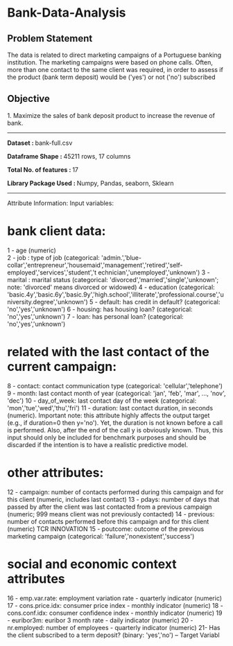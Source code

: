 # Bank-Data-Analysis

<h2> Problem Statement </h2>

The data is related to direct marketing campaigns of a Portuguese banking institution. The marketing campaigns were based on phone calls. Often, more than one contact to the same client was required, in order to assess if the product (bank term deposit) would be ('yes') or not ('no') subscribed 

<h2> Objective </h2>
1. Maximize the sales of bank deposit product to increase the revenue of bank.
<hr>


<b> Dataset : </b>	bank-full.csv

<b> Dataframe Shape :	</b> 45211 rows, 17 columns

<b> Total No. of features	: </b> 17

<b> Library Package Used	: </b> Numpy, Pandas, seaborn, Sklearn
<hr>

Attribute Information:
Input variables:
# bank client data:
1 - age (numeric) <br>
2 - job : type of job (categorical:
'admin.','blue-collar','entrepreneur','housemaid','management','retired','self-employed','services','student','t
echnician','unemployed','unknown')
3 - marital : marital status (categorical: 'divorced','married','single','unknown'; note: 'divorced' means
divorced or widowed)
4 - education (categorical:
'basic.4y','basic.6y','basic.9y','high.school','illiterate','professional.course','university.degree','unknown')
5 - default: has credit in default? (categorical: 'no','yes','unknown')
6 - housing: has housing loan? (categorical: 'no','yes','unknown')
7 - loan: has personal loan? (categorical: 'no','yes','unknown')
# related with the last contact of the current campaign:
8 - contact: contact communication type (categorical: 'cellular','telephone')
9 - month: last contact month of year (categorical: 'jan', 'feb', 'mar', ..., 'nov', 'dec')
10 - day_of_week: last contact day of the week (categorical: 'mon','tue','wed','thu','fri')
11 - duration: last contact duration, in seconds (numeric). Important note: this attribute highly affects the
output target (e.g., if duration=0 then y='no'). Yet, the duration is not known before a call is performed.
Also, after the end of the call y is obviously known. Thus, this input should only be included for benchmark
purposes and should be discarded if the intention is to have a realistic predictive model.
# other attributes:
12 - campaign: number of contacts performed during this campaign and for this client (numeric, includes
last contact)
13 - pdays: number of days that passed by after the client was last contacted from a previous campaign
(numeric; 999 means client was not previously contacted)
14 - previous: number of contacts performed before this campaign and for this client (numeric)
TCR INNOVATION 
15 - poutcome: outcome of the previous marketing campaign (categorical: 'failure','nonexistent','success')
# social and economic context attributes
16 - emp.var.rate: employment variation rate - quarterly indicator (numeric)
17 - cons.price.idx: consumer price index - monthly indicator (numeric)
18 - cons.conf.idx: consumer confidence index - monthly indicator (numeric)
19 - euribor3m: euribor 3 month rate - daily indicator (numeric)
20 - nr.employed: number of employees - quarterly indicator (numeric)
21- Has the client subscribed to a term deposit? (binary: 'yes','no') – Target Variabl
